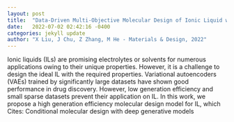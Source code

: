 ```yaml
---
layout: post
title:  "Data-Driven Multi-Objective Molecular Design of Ionic Liquid with High Generation Efficiency on Small Dataset"
date:   2022-07-02 02:42:16 -0400
categories: jekyll update
author: "X Liu, J Chu, Z Zhang, M He - Materials & Design, 2022"
---
```

Ionic liquids (ILs) are promising electrolytes or solvents for numerous applications owing to their unique properties. However, it is a challenge to design the ideal IL with the required properties. Variational autoencoders (VAEs) trained by significantly large datasets have shown good performance in drug discovery. However, low generation efficiency and small sparse datasets prevent their application on IL. In this work, we propose a high generation efficiency molecular design model for IL, which 
Cites: Conditional molecular design with deep generative models